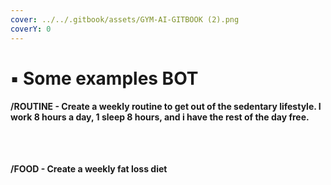 ```yaml
---
cover: ../../.gitbook/assets/GYM-AI-GITBOOK (2).png
coverY: 0
---
```


# ▪ Some examples BOT

#### /ROUTINE - Create a weekly routine to get out of the  sedentary lifestyle. I work 8 hours a day, 1 sleep 8 hours, and i have the rest of the day free.

<div>

<figure><img src="../../.gitbook/assets/1.jpg" alt=""><figcaption></figcaption></figure>

 

<figure><img src="../../.gitbook/assets/2 (1).jpg" alt=""><figcaption></figcaption></figure>

 

<figure><img src="../../.gitbook/assets/3.jpg" alt=""><figcaption></figcaption></figure>

</div>

#### /FOOD - Create a weekly fat loss diet

<div>

<figure><img src="../../.gitbook/assets/1.1.jpg" alt=""><figcaption></figcaption></figure>

 

<figure><img src="../../.gitbook/assets/1.2.jpg" alt=""><figcaption></figcaption></figure>

 

<figure><img src="../../.gitbook/assets/1.3.jpg" alt=""><figcaption></figcaption></figure>

</div>
